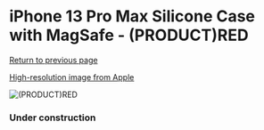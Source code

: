 # iPhone 13 Pro Max Silicone Case with MagSafe - (PRODUCT)RED

[Return to previous page](/iphone_13)

[High-resolution image from Apple](https://store.storeimages.cdn-apple.com/8756/as-images.apple.com/is/MM2V3?wid=4500&hei=4500&fmt=png)

<div style="width: 384px"><img src="/everysource/MM2V3.png" alt="(PRODUCT)RED"></div>

### Under construction
